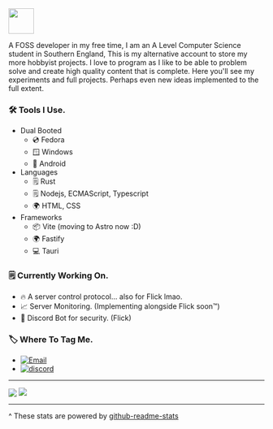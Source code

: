 <picture >
  <source
    height=50 
    srcset="https://capsule-render.vercel.app/api?type=transparent&height=50&color=8A88FF&text=👋%20Hi%2C%20I’m%20@AbsolutelyNotConspicuous.&reversal=false&animation=fadeIn&section=header&fontSize=25&fontColor=E9E9F1&fontAlign=28"
    media="(prefers-color-scheme: dark)"
  />
  <source
    height=50 
    srcset="https://capsule-render.vercel.app/api?type=transparent&height=50&color=8A88FF&text=👋%20Hi%2C%20I’m%20@AbsolutelyNotConspicuous.&reversal=false&animation=fadeIn&section=header&fontSize=25&fontColor=11111B&fontAlign=28"
    media="(prefers-color-scheme: light), (prefers-color-scheme: no-preference)"
  />
  <img height=50 src="https://capsule-render.vercel.app/api?type=transparent&height=50&color=8A88FF&text=👋%20Hi%2C%20I’m%20@AbsolutelyNotConspicuous.&reversal=false&animation=fadeIn&section=header&fontSize=25&fontColor=11111B&fontAlign=28" />
</picture>

A FOSS developer in my free time, I am an A Level Computer Science student in Southern England, This is my alternative account to store my more hobbyist projects. I love to program as I like to be able to problem solve and create high quality content that is complete. Here you'll see my experiments and full projects. Perhaps even new ideas implemented to the full extent. 

### 🛠 Tools I Use.
 - Dual Booted
   - 💿 Fedora
   - 🪟 Windows
   - 📱 Android
 - Languages
   - 🗒 Rust
   - 🗒 Nodejs, ECMAScript, Typescript
   - 🌍 HTML, CSS
 - Frameworks
   - 📦 Vite (moving to Astro now :D)
   - 🌍 Fastify
   - 💻 Tauri

### 🗒 Currently Working On.
 - 🔥 A server control protocol... also for Flick lmao.
 - 📈 Server Monitoring. (Implementing alongside Flick soon:tm:)
 - 🤖 Discord Bot for security. (Flick)

### 🏷 Where To Tag Me.
<!-- E9E9F1 -->
<ul>
  <li>
    <a href='mailto:dominic.parry@hotmail.com' target="_blank">
      <picture >
        <source
          srcset="https://img.shields.io/badge/Email-100000?style=flat&logo=gmail&logoColor=E9E9F1&labelColor=11111b&color=11111b"
          media="(prefers-color-scheme: dark)"
        />
        <source
          srcset="https://img.shields.io/badge/Email-100000?style=flat&logo=gmail&logoColor=11111b&labelColor=E9E9F1&color=E9E9F1"
          media="(prefers-color-scheme: light), (prefers-color-scheme: no-preference)"
        />
        <img alt="Email" src="https://img.shields.io/badge/Email-100000?style=flat&logo=gmail&logoColor=11111b&labelColor=1111b&color=E9E9F1" />
      </picture>
    </a>
  </li>
  <li>
    <a href='https://discord.com/users/991791436662046800' target="_blank"><img alt='discord' src='https://img.shields.io/badge/Discord%20%28web%29-100000?style=flat&logo=discord&logoColor=FFFFFF&labelColor=5865F2&color=5865F2'/></a>
  </li>
</ul>

---

<picture >
  <source
    align="top"
    srcset="https://github-readme-stats-absolutely-no-context.vercel.app/api?username=AbsolutelyNoContext&show_icons=true&theme=catppuccin_mocha&border_color=313244&border_radius=13"
    media="(prefers-color-scheme: dark)"
  />
  <source 
    align="top"
    srcset="https://github-readme-stats-absolutely-no-context.vercel.app/api?username=AbsolutelyNoContext&show_icons=true&theme=catppuccin_latte&border_color=ccd0da&border_radius=13"
    media="(prefers-color-scheme: light), (prefers-color-scheme: no-preference)"
  />
  <img align="center" src="https://github-readme-stats-absolutely-no-context.vercel.app/api?username=AbsolutelyNotConspicuous&show_icons=true&theme=catppuccin_latte&border_color=ccd0da&border_radius=13" />
</picture>

<picture >
  <source
    align="top"
    srcset="https://github-readme-stats-absolutely-no-context.vercel.app/api/top-langs/?username=AbsolutelyNoContext&layout=compact&theme=catppuccin_mocha&border_color=313244&border_radius=13"
    media="(prefers-color-scheme: dark)"
  />
  <source
    align="top"
    srcset="https://github-readme-stats-absolutely-no-context.vercel.app/api/top-langs/?username=AbsolutelyNoContext&layout=compact&theme=catppuccin_latte&border_color=ccd0da&border_radius=13"
    media="(prefers-color-scheme: light), (prefers-color-scheme: no-preference)"
  />
  <img align="top" src="https://github-readme-stats-absolutely-no-context.vercel.app/api/top-langs/?username=AbsolutelyNoContext&layout=compact&theme=catppuccin_latte&border_color=ccd0da&border_radius=13" />
</picture>

---

^ These stats are powered by [github-readme-stats](https://github.com/anuraghazra/github-readme-stats)
